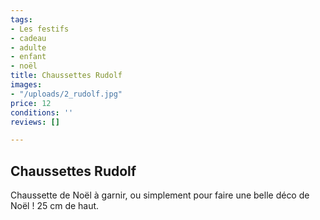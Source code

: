 ```yaml
---
tags:
- Les festifs
- cadeau
- adulte
- enfant
- noël
title: Chaussettes Rudolf
images:
- "/uploads/2_rudolf.jpg"
price: 12
conditions: ''
reviews: []

---
```

## Chaussettes Rudolf

Chaussette de Noël à garnir, ou simplement pour faire une belle déco de Noël ! 25 cm de haut.